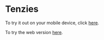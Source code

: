 # Tenzies

To try it out on your mobile device, click [here](https://expo.dev/@yahyabagia/tenzies-expo).

To try the web version [here](https://yahyabagia.github.io/tenzies-expo/).